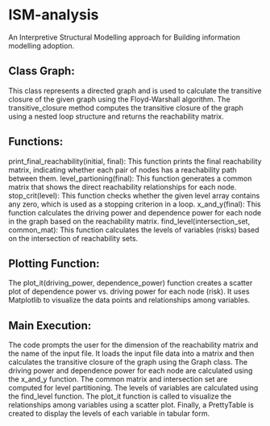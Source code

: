 # ISM-analysis

An Interpretive Structural Modelling approach for Building information modelling adoption.

## Class Graph:

This class represents a directed graph and is used to calculate the transitive closure of the given graph using the Floyd-Warshall algorithm.
The transitive_closure method computes the transitive closure of the graph using a nested loop structure and returns the reachability matrix.

## Functions:

print_final_reachability(initial, final): This function prints the final reachability matrix, indicating whether each pair of nodes has a reachability path between them.
level_partioning(final): This function generates a common matrix that shows the direct reachability relationships for each node.
stop_crit(level): This function checks whether the given level array contains any zero, which is used as a stopping criterion in a loop.
x_and_y(final): This function calculates the driving power and dependence power for each node in the graph based on the reachability matrix.
find_level(intersection_set, common_mat): This function calculates the levels of variables (risks) based on the intersection of reachability sets.

## Plotting Function:

The plot_it(driving_power, dependence_power) function creates a scatter plot of dependence power vs. driving power for each node (risk). It uses Matplotlib to visualize the data points and relationships among variables.

## Main Execution:

The code prompts the user for the dimension of the reachability matrix and the name of the input file.
It loads the input file data into a matrix and then calculates the transitive closure of the graph using the Graph class.
The driving power and dependence power for each node are calculated using the x_and_y function.
The common matrix and intersection set are computed for level partitioning.
The levels of variables are calculated using the find_level function.
The plot_it function is called to visualize the relationships among variables using a scatter plot.
Finally, a PrettyTable is created to display the levels of each variable in tabular form.
